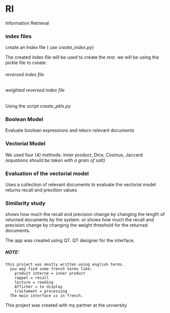 # RI

Information Retrieval

### index files
  create an Index file ( use *create_index.py*)
  
  The created index file will be used to create the rest.
  we will be using the pickle file to create:
  ###### reversed index file
  ###### weighted reversed index file
  Using the script *create_pkls.py*
  
### Boolean Model
  Evaluate boolean expressions and return relevant documents
 
### Vectorial Model
  We used four (4) methods:
  inner product, Dice, Cosinus, Jaccard
    *(equations should be taken with a grain of salt)*
  
### Evaluation of the vectorial model
  Uses a collection of relevant documents to evaluate the vectorial model
  returns recall and precition values

### Similarity study
  shows how much the recall and precision change by changing the length of returned documents by the system.
  or shows how much the recall and precision change by changing the weight threshold for the returned documents.

The app was created using QT.
QT designer for the interface.




##### NOTE: 
    this project was mostly written using english terms.
      you may find some french terms like:
        produit interne = inner product
        rappel = recall
        lecture = reading 
        Afficher = to display
        traitement = processing
      The main interface is in french.

This project was created with my partner at the university
